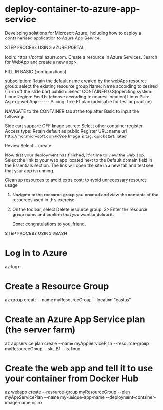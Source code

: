 # deploy-container-to-azure-app-service
Developing solutions for Microsoft Azure, including how to deploy a containerised application to Azure App Service.

STEP PROCESS USING AZURE PORTAL

login: https://portal.azure.com.
Create a resource in Azure Services.
Search for WebApp and create a new app>

 FILL IN BASIC (configurations)
 
 subscription: Retain the default name created by the webApp
 resource group: select the existing resource group
 Name: Name according to desired (Turn off the slide bar)
 publish: Select CONTAINER
 O.S(operating system: Linux 
 Region: EastUs (choose according to nearest location)
 Linux Plan: Asp-rg-webApp------
 Pricing: free F1 plan (advisable for test or practice)

 NAVIGATE to the CONTAINER tab at the top after Basic to input the following:
 
 Side cart support: OFF
 Image source: Select other container register
 Access type: Retain default as public
 Register URL: name url: http://mcr.microsoft.com/K8se
 Image & tag: quickstart: latest


Review
Select + create

Now that your deployment has finished, it's time to view the web app. 
Select the link to your web app located next to the Default domain field in the Essentials section. The link will open the site in a new tab and test see that your app is running.

Clean up resources to avoid extra cost: to avoid unnecessary resource usage.
1. Navigate to the resource group you created and view the contents of the resources used in this exercise.
2. On the toolbar, select Delete resource group.
3> Enter the resource group name and confirm that you want to delete it.

   Done: congratulations to you, friend.





STEP PROCESS USING #BASH
# Log in to Azure
az login

# Create a Resource Group
az group create --name myResourceGroup --location "eastus"

# Create an Azure App Service plan (the server farm)
az appservice plan create --name myAppServicePlan --resource-group myResourceGroup --sku B1 --is-linux

# Create the web app and tell it to use your container from Docker Hub
az webapp create --resource-group myResourceGroup --plan myAppServicePlan --name my-unique-app-name --deployment-container-image-name nginx
